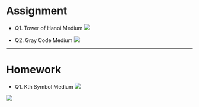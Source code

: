 # Assignment
 
- Q1. Tower of Hanoi Medium [![](https://img.shields.io/badge/-MEDIUM-yellow)]()

- Q2. Gray Code Medium [![](https://img.shields.io/badge/-MEDIUM-yellow)]()


*** 

# Homework
 
 
- Q1. Kth Symbol Medium [![](https://img.shields.io/badge/-MEDIUM-yellow)]()


[![](https://img.shields.io/badge/github-blue?style=for-the-badge)](https://github.com/pashmash372)

 